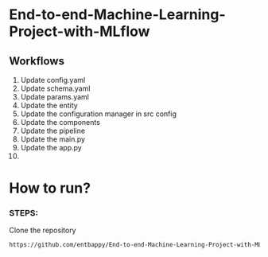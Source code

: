 # End-to-end-Machine-Learning-Project-with-MLflow


## Workflows

1. Update config.yaml
2. Update schema.yaml
3. Update params.yaml
4. Update the entity
5. Update the configuration manager in src config
6. Update the components
7. Update the pipeline 
8. Update the main.py
9. Update the app.py
10. 



# How to run?
### STEPS:

Clone the repository

```bash
https://github.com/entbappy/End-to-end-Machine-Learning-Project-with-MLflow
